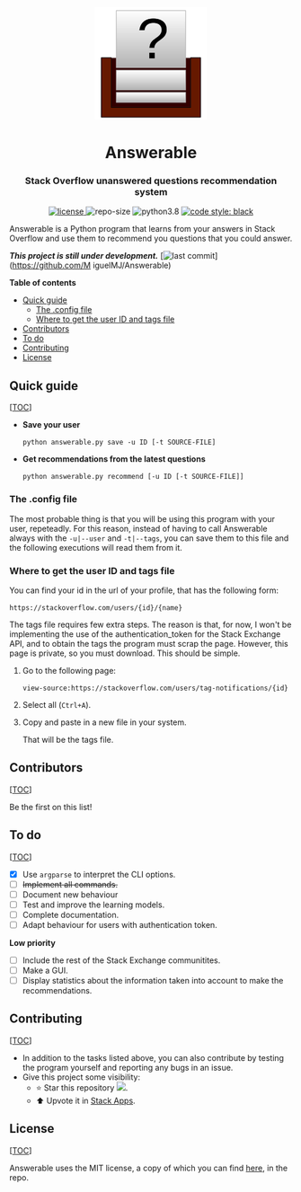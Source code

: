 <p align="center">
    <img src="doc/logo.svg" height="200px" alt="logo" title="Answerable">
</p>
<h1 align="center">Answerable</h1>
<h3 align="center">Stack Overflow unanswered questions recommendation system</h3>
<p align="center">
	<a href="LICENSE">
        <img alt="license" src="https://img.shields.io/badge/license-MIT-informational">
    </a>
	<img alt="repo-size" src="https://img.shields.io/github/repo-size/MiguelMJ/Answerable">
	<img alt="python3.8" src="https://img.shields.io/badge/python-3.8-informational">  
	<a href="https://github.com/psf/black">
        <img alt="code style: black" src="https://img.shields.io/badge/code%20style-black-000000.svg">
    </a>
</p>

Answerable is a Python program that learns from your answers in Stack Overflow and use them to recommend you questions that you could answer.

___This project is still under development.___ [![last commit](https://img.shields.io/github/last-commit/MiguelMJ/Answerable)](https://github.com/M
iguelMJ/Answerable)

**Table of contents**

<span id="toc"></span>

  - [Quick guide](#Quick-guide25)
    - [The .config file](#The-.config-file42)
    - [Where to get the user ID and tags file](#Where-to-get-the-user-ID-and-tags-file46)
  - [Contributors](#Contributors68)
  - [To do](#To-do74)
  - [Contributing](#Contributing91)
  - [License](#License100)

<h2 id="Quick-guide25">Quick guide</h2> 

[[TOC](#toc)]

- **Save your user**

	```
	python answerable.py save -u ID [-t SOURCE-FILE]
	```
	
- **Get recommendations from the latest questions**

	```
	python answerable.py recommend [-u ID [-t SOURCE-FILE]]
	```


<h3 id="The-.config-file42">The .config file</h3> 

The most probable thing is that you will be using this program with your user, repeteadly. For this reason, instead of having to call Answerable always with the `-u|--user` and `-t|--tags`, you can save them to this file and the following executions will read them from it.

<h3 id="Where-to-get-the-user-ID-and-tags-file46">Where to get the user ID and tags file</h3> 

You can find your id in the url of your profile, that has the following form:

```
https://stackoverflow.com/users/{id}/{name}
```

The tags file requires few extra steps. The reason is that, for now, I won't be implementing the use of the authentication_token for the Stack Exchange API, and to obtain the tags the program must scrap the page. However, this page is private, so you must download. This should be simple. 

1. Go to the following page:

   ```
   view-source:https://stackoverflow.com/users/tag-notifications/{id}
   ```

2. Select all (`Ctrl+A`).

3. Copy and paste in a new file in your system.

   That will be the tags file.

<h2 id="Contributors68">Contributors</h2> 

[[TOC](#toc)]

Be the first on this list!

<h2 id="To-do74">To do</h2> 

[[TOC](#toc)]

- [x] Use `argparse` to interpret the CLI options.
- [ ] ~~Implement all commands.~~
- [ ] Document new behaviour
- [ ] Test and improve the learning models.
- [ ] Complete documentation.
- [ ] Adapt behaviour for users with authentication token.

**Low priority**

- [ ] Include the rest of the Stack Exchange communitites.
- [ ] Make a GUI.
- [ ] Display statistics about the information taken into account to make the recommendations.

<h2 id="Contributing91">Contributing</h2> 

[[TOC](#toc)]

- In addition to the tasks listed above, you can also contribute by testing the program yourself and reporting any bugs in an issue.
- Give this project some visibility:
  - :star: Star this repository ![](https://img.shields.io/github/stars/MiguelMJ/Answerable?style=social).
  - :arrow_up: Upvote it in [Stack Apps](https://stackapps.com/questions/8805/placeholder-answerable-a-recomendator-of-unanswered-questions).

<h2 id="License100">License</h2> 

[[TOC](#toc)]

Answerable uses the MIT license, a copy of which you can find [here](LICENSE), in the repo.

